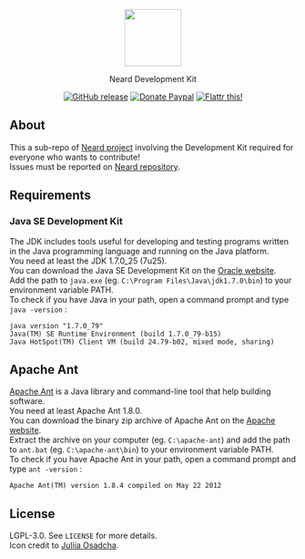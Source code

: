 <p align="center"><a href="http://neard.io/doc/contribute" target="_blank"><img width="100" src="http://neard.io/img/logo-devkit.png"></a></p>
<p align="center">Neard Development Kit</p>

<p align="center">
  <a href="https://github.com/neard/dev/releases/latest"><img src="https://img.shields.io/github/release/neard/dev.svg?style=flat-square" alt="GitHub release"></a>
  <a href="https://www.paypal.com/cgi-bin/webscr?cmd=_s-xclick&hosted_button_id=6EALX9NDSRBAJ"><img src="https://img.shields.io/badge/donate-paypal-blue.svg?style=flat-square" alt="Donate Paypal"></a>
  <a href="https://flattr.com/submit/auto?user_id=crazymax&url=http://neard.io"><img src="https://img.shields.io/badge/flattr-this-green.svg?style=flat-square" alt="Flattr this!"></a>
</p>

## About

This a sub-repo of [Neard project](https://github.com/neard/neard) involving the Development Kit required for everyone who wants to contribute!<br />
Issues must be reported on [Neard repository](https://github.com/neard/neard/issues).

## Requirements

### Java SE Development Kit

The JDK includes tools useful for developing and testing programs written in the Java programming language and running on the Java platform.<br />
You need at least the JDK 1.7.0_25 (7u25).<br />
You can download the Java SE Development Kit on the [Oracle website](http://www.oracle.com/technetwork/java/javase/downloads/java-archive-downloads-javase7-521261.html).<br />
Add the path to `java.exe` (eg. `C:\Program Files\Java\jdk1.7.0\bin`) to your environment variable PATH.<br />
To check if you have Java in your path, open a command prompt and type `java -version` :

```text
java version "1.7.0_79"
Java(TM) SE Runtime Environment (build 1.7.0_79-b15)
Java HotSpot(TM) Client VM (build 24.79-b02, mixed mode, sharing)
```

## Apache Ant

[Apache Ant](http://ant.apache.org/) is a Java library and command-line tool that help building software.<br />
You need at least Apache Ant 1.8.0.<br />
You can download the binary zip archive of Apache Ant on the [Apache website](http://ant.apache.org/bindownload.cgi).<br />
Extract the archive on your computer (eg. `C:\apache-ant`) and add the path to `ant.bat` (eg. `C:\apache-ant\bin`) to your environment variable PATH.<br />
To check if you have Apache Ant in your path, open a command prompt and type `ant -version` :

```text
Apache Ant(TM) version 1.8.4 compiled on May 22 2012
```

## License

LGPL-3.0. See `LICENSE` for more details.<br />
Icon credit to [Juliia Osadcha](https://www.iconfinder.com/iconsets/web-ui-3).
